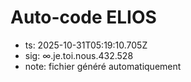 # Auto-code ELIOS
- ts: 2025-10-31T05:19:10.705Z
- sig: ∞.je.toi.nous.432.528
- note: fichier généré automatiquement